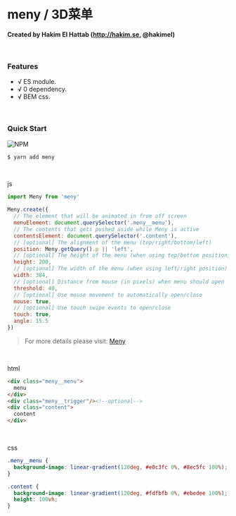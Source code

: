 # meny / 3D菜单

**Created by Hakim El Hattab (http://hakim.se, @hakimel)**

<br/>

### Features

- √ ES module.
- √ 0 dependency.
- √ BEM css.

<br/>

### Quick Start
![NPM](https://nodei.co/npm/meny.png)
``` bash
$ yarn add meny
```

<br/>

js

```js
import Meny from 'meny'

Meny.create({
  // The element that will be animated in from off screen
  menuElement: document.querySelector('.meny__menu'),
  // The contents that gets pushed aside while Meny is active
  contentsElement: document.querySelector('.content'),
  // [optional] The alignment of the menu (top/right/bottom/left)
  position: Meny.getQuery().p || 'left',
  // [optional] The height of the menu (when using top/bottom position)
  height: 200,
  // [optional] The width of the menu (when using left/right position)
  width: 384,
  // [optional] Distance from mouse (in pixels) when menu should open
  threshold: 40,
  // [optional] Use mouse movement to automatically open/close
  mouse: true,
  // [optional] Use touch swipe events to open/close
  touch: true,
  angle: 15.5
})
```

> For more details please visit: [Meny](https://github.com/hakimel/Meny)

<br/>

html

```html
<div class="meny__menu">
  menu
</div>
<div class="meny__trigger"/><!--optional-->
<div class="content">
  content
</div>
```

<br/>

css

```css
.meny__menu {
  background-image: linear-gradient(120deg, #e0c3fc 0%, #8ec5fc 100%);;
}

.content {
  background-image: linear-gradient(120deg, #fdfbfb 0%, #ebedee 100%);
  height: 100vh;
}
```
